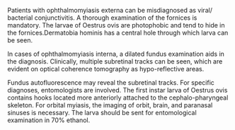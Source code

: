 Patients with ophthalmomyiasis externa can be misdiagnosed as viral/ bacterial conjunctivitis. A thorough examination of the fornices is mandatory. The larvae of Oestrus ovis are photophobic and tend to hide in the fornices.Dermatobia hominis has a central hole through which larva can be seen.

In cases of ophthalmomyiasis interna, a dilated fundus examination aids in the diagnosis. Clinically, multiple subretinal tracks can be seen, which are evident on optical coherence tomography as hypo-reflective areas.

Fundus autofluorescence may reveal the subretinal tracks. For specific diagnoses, entomologists are involved. The first instar larva of Oestrus ovis contains hooks located more anteriorly attached to the cephalo-pharyngeal skeleton. For orbital myiasis, the imaging of orbit, brain, and paranasal sinuses is necessary. The larva should be sent for entomological examination in 70% ethanol.